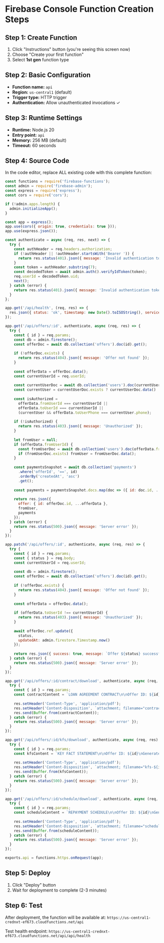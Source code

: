 # Firebase Console Function Creation Steps

## Step 1: Create Function
1. Click "Instructions" button (you're seeing this screen now)
2. Choose "Create your first function" 
3. Select **1st gen** function type

## Step 2: Basic Configuration
- **Function name:** `api`
- **Region:** `us-central1` (default)
- **Trigger type:** HTTP trigger
- **Authentication:** Allow unauthenticated invocations ✓

## Step 3: Runtime Settings
- **Runtime:** Node.js 20
- **Entry point:** `api`
- **Memory:** 256 MB (default)
- **Timeout:** 60 seconds

## Step 4: Source Code
In the code editor, replace ALL existing code with this complete function:

```javascript
const functions = require('firebase-functions');
const admin = require('firebase-admin');
const express = require('express');
const cors = require('cors');

if (!admin.apps.length) {
  admin.initializeApp();
}

const app = express();
app.use(cors({ origin: true, credentials: true }));
app.use(express.json());

const authenticate = async (req, res, next) => {
  try {
    const authHeader = req.headers.authorization;
    if (!authHeader || !authHeader.startsWith('Bearer ')) {
      return res.status(401).json({ message: 'Invalid authentication token' });
    }
    const token = authHeader.substring(7);
    const decodedToken = await admin.auth().verifyIdToken(token);
    req.userId = decodedToken.uid;
    next();
  } catch (error) {
    return res.status(401).json({ message: 'Invalid authentication token' });
  }
};

app.get('/api/health', (req, res) => {
  res.json({ status: 'ok', timestamp: new Date().toISOString(), service: 'firebase-functions' });
});

app.get('/api/offers/:id', authenticate, async (req, res) => {
  try {
    const { id } = req.params;
    const db = admin.firestore();
    const offerDoc = await db.collection('offers').doc(id).get();
    
    if (!offerDoc.exists) {
      return res.status(404).json({ message: 'Offer not found' });
    }
    
    const offerData = offerDoc.data();
    const currentUserId = req.userId;
    
    const currentUserDoc = await db.collection('users').doc(currentUserId).get();
    const currentUser = currentUserDoc.exists ? currentUserDoc.data() : null;
    
    const isAuthorized = 
      offerData.fromUserId === currentUserId ||
      offerData.toUserId === currentUserId ||
      (currentUser && offerData.toUserPhone === currentUser.phone);
    
    if (!isAuthorized) {
      return res.status(403).json({ message: 'Unauthorized' });
    }
    
    let fromUser = null;
    if (offerData.fromUserId) {
      const fromUserDoc = await db.collection('users').doc(offerData.fromUserId).get();
      if (fromUserDoc.exists) fromUser = fromUserDoc.data();
    }
    
    const paymentsSnapshot = await db.collection('payments')
      .where('offerId', '==', id)
      .orderBy('createdAt', 'asc')
      .get();
    
    const payments = paymentsSnapshot.docs.map(doc => ({ id: doc.id, ...doc.data() }));
    
    return res.json({
      offer: { id: offerDoc.id, ...offerData },
      fromUser,
      payments
    });
  } catch (error) {
    return res.status(500).json({ message: 'Server error' });
  }
});

app.patch('/api/offers/:id', authenticate, async (req, res) => {
  try {
    const { id } = req.params;
    const { status } = req.body;
    const currentUserId = req.userId;
    
    const db = admin.firestore();
    const offerDoc = await db.collection('offers').doc(id).get();
    
    if (!offerDoc.exists) {
      return res.status(404).json({ message: 'Offer not found' });
    }
    
    const offerData = offerDoc.data();
    
    if (offerData.toUserId !== currentUserId) {
      return res.status(403).json({ message: 'Unauthorized' });
    }
    
    await offerDoc.ref.update({
      status,
      updatedAt: admin.firestore.Timestamp.now()
    });
    
    return res.json({ success: true, message: `Offer ${status} successfully` });
  } catch (error) {
    return res.status(500).json({ message: 'Server error' });
  }
});

app.get('/api/offers/:id/contract/download', authenticate, async (req, res) => {
  try {
    const { id } = req.params;
    const contractContent = `LOAN AGREEMENT CONTRACT\n\nOffer ID: ${id}\nGenerated: ${new Date().toLocaleString('en-IN')}\n\nThis is your loan contract document.`;
    
    res.setHeader('Content-Type', 'application/pdf');
    res.setHeader('Content-Disposition', `attachment; filename="contract-${id}.pdf"`);
    res.send(Buffer.from(contractContent));
  } catch (error) {
    return res.status(500).json({ message: 'Server error' });
  }
});

app.get('/api/offers/:id/kfs/download', authenticate, async (req, res) => {
  try {
    const { id } = req.params;
    const kfsContent = `KEY FACT STATEMENT\n\nOffer ID: ${id}\nGenerated: ${new Date().toLocaleString('en-IN')}\n\nThis is your KFS document.`;
    
    res.setHeader('Content-Type', 'application/pdf');
    res.setHeader('Content-Disposition', `attachment; filename="kfs-${id}.pdf"`);
    res.send(Buffer.from(kfsContent));
  } catch (error) {
    return res.status(500).json({ message: 'Server error' });
  }
});

app.get('/api/offers/:id/schedule/download', authenticate, async (req, res) => {
  try {
    const { id } = req.params;
    const scheduleContent = `REPAYMENT SCHEDULE\n\nOffer ID: ${id}\nGenerated: ${new Date().toLocaleString('en-IN')}\n\nThis is your repayment schedule.`;
    
    res.setHeader('Content-Type', 'application/pdf');
    res.setHeader('Content-Disposition', `attachment; filename="schedule-${id}.pdf"`);
    res.send(Buffer.from(scheduleContent));
  } catch (error) {
    return res.status(500).json({ message: 'Server error' });
  }
});

exports.api = functions.https.onRequest(app);
```

## Step 5: Deploy
1. Click "Deploy" button
2. Wait for deployment to complete (2-3 minutes)

## Step 6: Test
After deployment, the function will be available at:
`https://us-central1-crednxt-ef673.cloudfunctions.net/api`

Test health endpoint:
`https://us-central1-crednxt-ef673.cloudfunctions.net/api/api/health`